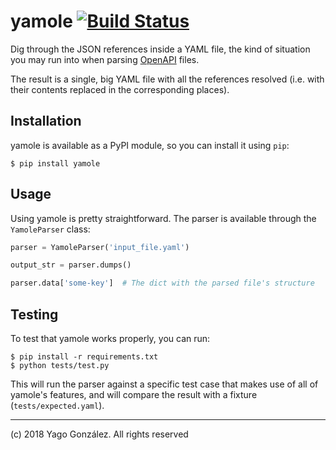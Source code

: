 # yamole [![Build Status](https://travis-ci.org/YagoGG/yamole.svg?branch=master)](https://travis-ci.org/YagoGG/yamole)

Dig through the JSON references inside a YAML file, the kind of situation
you may run into when parsing [OpenAPI](https://www.openapis.org/) files.

The result is a single, big YAML file with all the references resolved (i.e.
with their contents replaced in the corresponding places).

## Installation

yamole is available as a PyPI module, so you can install it using `pip`:

    $ pip install yamole

## Usage

Using yamole is pretty straightforward. The parser is available through the
`YamoleParser` class:

```python
parser = YamoleParser('input_file.yaml')

output_str = parser.dumps()

parser.data['some-key']  # The dict with the parsed file's structure
```

## Testing

To test that yamole works properly, you can run:

    $ pip install -r requirements.txt
    $ python tests/test.py

This will run the parser against a specific test case that makes use of all of
yamole's features, and will compare the result with a fixture
(`tests/expected.yaml`).

---

(c) 2018 Yago González. All rights reserved
